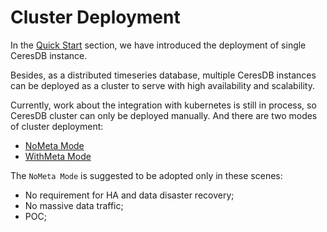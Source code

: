 # Cluster Deployment

In the [Quick Start](../quick_start.md) section, we have introduced the deployment of single CeresDB instance.

Besides, as a distributed timeseries database, multiple CeresDB instances can be deployed as a cluster to serve with high availability and scalability.

Currently, work about the integration with kubernetes is still in process, so CeresDB cluster can only be deployed manually. And there are two modes of cluster deployment:

- [NoMeta Mode](no_meta.md)
- [WithMeta Mode](with_meta.md)

The `NoMeta Mode` is suggested to be adopted only in these scenes:
- No requirement for HA and data disaster recovery;
- No massive data traffic;
- POC;
